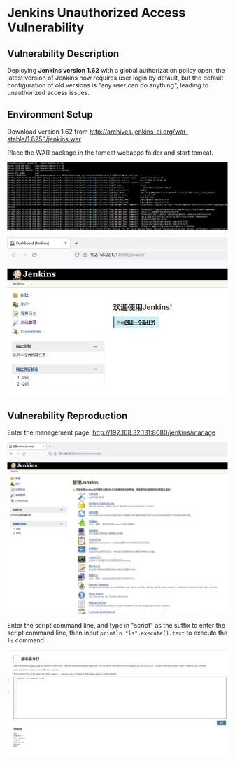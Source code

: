 # Jenkins Unauthorized Access Vulnerability

## Vulnerability Description

Deploying **Jenkins version 1.62** with a global authorization policy open, the latest version of Jenkins now requires user login by default, but the default configuration of old versions is "any user can do anything", leading to unauthorized access issues.

## Environment Setup

Download version 1.62 from http://archives.jenkins-ci.org/war-stable/1.625.1/jenkins.war

Place the WAR package in the tomcat webapps folder and start tomcat.

![image-20220519140115351](../../.gitbook/assets/image-20220519140115351.png)

![image-20220519140127852](../../.gitbook/assets/image-20220519140127852.png)

## Vulnerability Reproduction

Enter the management page: http://192.168.32.131:8080/jenkins/manage

![image-20220519140202018](../../.gitbook/assets/image-20220519140202018.png)

Enter the script command line, and type in "script" as the suffix to enter the script command line, then input `println "ls".execute().text` to execute the `ls` command.

![image-20230130130519877](../../.gitbook/assets/image-20230130130519877.png)